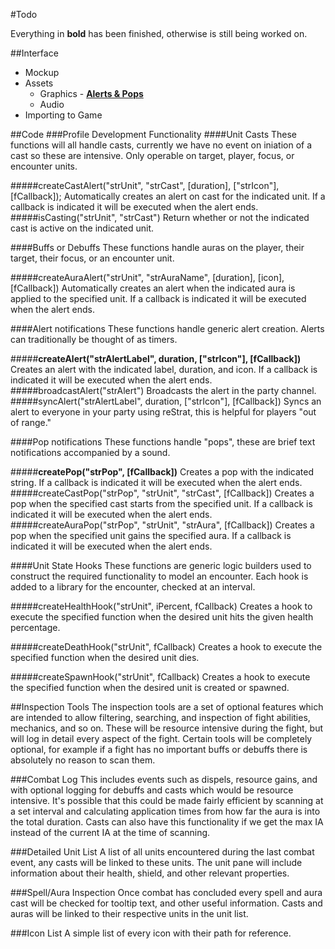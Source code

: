 #Todo

Everything in **bold** has been finished, otherwise is still being worked on. 

##Interface
- Mockup
- Assets
    - Graphics
            - [**Alerts & Pops**](http://i.imgur.com/vkqwZBi.jpg)
    - Audio
- Importing to Game

##Code
###Profile Development Functionality
####Unit Casts
These functions will all handle casts, currently we have no event on iniation of a cast so these are intensive. Only operable on target, player, focus, or encounter units.

#####createCastAlert("strUnit", "strCast", [duration], ["strIcon"], [fCallback]);
Automatically creates an alert on cast for the indicated unit. If a callback is indicated it will be executed when the alert ends.  
#####isCasting("strUnit", "strCast")
Return whether or not the indicated cast is active on the indicated unit.

####Buffs or Debuffs
These functions handle auras on the player, their target, their focus, or an encounter unit.

#####createAuraAlert("strUnit", "strAuraName", [duration], [icon], [fCallback])
Automatically creates an alert when the indicated aura is applied to the specified unit. If a callback is indicated it will be executed when the alert ends.

####Alert notifications
These functions handle generic alert creation. Alerts can traditionally be thought of as timers.

#####**createAlert("strAlertLabel", duration, ["strIcon"], [fCallback])**
Creates an alert with the indicated label, duration, and icon. If a callback is indicated it will be executed when the alert ends.
#####broadcastAlert("strAlert")
Broadcasts the alert in the party channel.
#####syncAlert("strAlertLabel", duration, ["strIcon"], [fCallback])
Syncs an alert to everyone in your party using reStrat, this is helpful for players "out of range."

####Pop notifications
These functions handle "pops", these are brief text notifications accompanied by a sound.

#####**createPop("strPop", [fCallback])**
Creates a pop with the indicated string. If a callback is indicated it will be executed when the alert ends.
#####createCastPop("strPop", "strUnit", "strCast", [fCallback])
Creates a  pop when the specified cast starts from the specified unit. If a callback is indicated it will be executed when the alert ends.
#####createAuraPop("strPop", "strUnit", "strAura", [fCallback])
Creates a pop when the specified unit gains the specified aura. If a callback is indicated it will be executed when the alert ends.

####Unit State Hooks
These functions are generic logic builders used to construct the required functionality to model an encounter. Each hook is added to a library for the encounter, checked at an interval.

#####createHealthHook("strUnit", iPercent, fCallback)
Creates a hook to execute the specified function when the desired unit hits the given health percentage.

#####createDeathHook("strUnit", fCallback)
Creates a hook to execute the specified function when the desired unit dies.

#####createSpawnHook("strUnit", fCallback)
Creates a hook to execute the specified function when the desired unit is created or spawned.



##Inspection Tools
The inspection tools are a set of optional features which are intended to allow filtering, searching, and inspection of fight abilities, mechanics, and so on. These will be resource intensive during the fight, but will log in detail every aspect of the fight. Certain tools will be completely optional, for example if a fight has no important buffs or debuffs there is absolutely no reason to scan them.

###Combat Log
This includes events such as dispels, resource gains, and with optional logging for debuffs and casts which would be resource intensive. It's possible that this could be made fairly efficient by scanning at a set interval and calculating application times from how far the aura is into the total duration. Casts can also have this functionality if we get the max IA instead of the current IA at the time of scanning. 

###Detailed Unit List
A list of all units encountered during the last combat event, any casts will be linked to these units. The unit pane will include information about their health, shield, and other relevant properties. 

###Spell/Aura Inspection
Once combat has concluded every spell and aura cast will be checked for tooltip text, and other useful information. Casts and auras will be linked to their respective units in the unit list.

###Icon List
A simple list of every icon with their path for reference.
